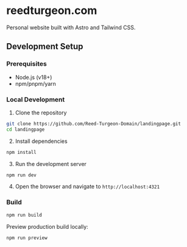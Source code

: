# reedturgeon.com

Personal website built with Astro and Tailwind CSS.

## Development Setup

### Prerequisites
- Node.js (v18+)
- npm/pnpm/yarn

### Local Development

1. Clone the repository

```bash
git clone https://github.com/Reed-Turgeon-Domain/landingpage.git
cd landingpage
```

2. Install dependencies

```bash
npm install
```

3. Run the development server

```bash
npm run dev
```

4. Open the browser and navigate to `http://localhost:4321`

### Build

```bash
npm run build
```

Preview production build locally:

```bash
npm run preview
```


